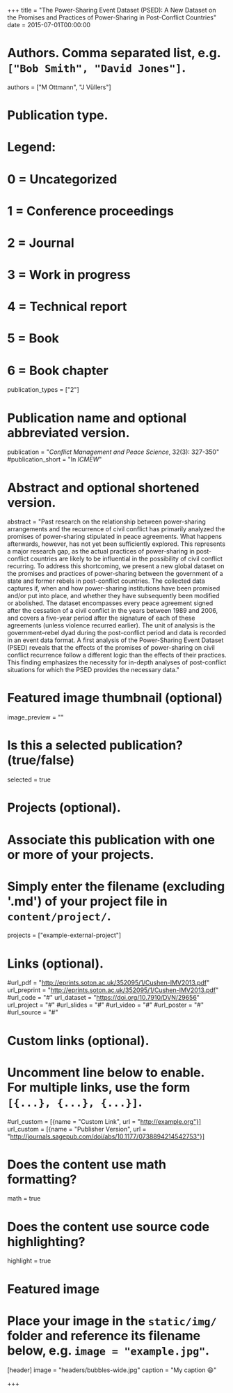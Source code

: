 +++
title = "The Power-Sharing Event Dataset (PSED): A New Dataset on the Promises and Practices of Power-Sharing in Post-Conflict Countries"
date = 2015-07-01T00:00:00

# Authors. Comma separated list, e.g. `["Bob Smith", "David Jones"]`.
authors = ["M Ottmann", "J Vüllers"]

# Publication type.
# Legend:
# 0 = Uncategorized
# 1 = Conference proceedings
# 2 = Journal
# 3 = Work in progress
# 4 = Technical report
# 5 = Book
# 6 = Book chapter
publication_types = ["2"]

# Publication name and optional abbreviated version.
publication = "*Conflict Management and Peace Science*, 32(3): 327-350"
#publication_short = "In *ICMEW*"

# Abstract and optional shortened version.
abstract = "Past research on the relationship between power-sharing arrangements and the recurrence of civil conflict has primarily analyzed the promises of power-sharing stipulated in peace agreements. What happens afterwards, however, has not yet been sufficiently explored. This represents a major research gap, as the actual practices of power-sharing in post-conflict countries are likely to be influential in the possibility of civil conflict recurring. To address this shortcoming, we present a new global dataset on the promises and practices of power-sharing between the government of a state and former rebels in post-conflict countries. The collected data captures if, when and how power-sharing institutions have been promised and/or put into place, and whether they have subsequently been modified or abolished. The dataset encompasses every peace agreement signed after the cessation of a civil conflict in the years between 1989 and 2006, and covers a five-year period after the signature of each of these agreements (unless violence recurred earlier). The unit of analysis is the government–rebel dyad during the post-conflict period and data is recorded in an event data format. A first analysis of the Power-Sharing Event Dataset (PSED) reveals that the effects of the promises of power-sharing on civil conflict recurrence follow a different logic than the effects of their practices. This finding emphasizes the necessity for in-depth analyses of post-conflict situations for which the PSED provides the necessary data."

# Featured image thumbnail (optional)
image_preview = ""

# Is this a selected publication? (true/false)
selected = true

# Projects (optional).
#   Associate this publication with one or more of your projects.
#   Simply enter the filename (excluding '.md') of your project file in `content/project/`.
projects = ["example-external-project"]

# Links (optional).
#url_pdf = "http://eprints.soton.ac.uk/352095/1/Cushen-IMV2013.pdf"
url_preprint = "http://eprints.soton.ac.uk/352095/1/Cushen-IMV2013.pdf"
#url_code = "#"
url_dataset = "https://doi.org/10.7910/DVN/29656"
url_project = "#"
#url_slides = "#"
#url_video = "#"
#url_poster = "#"
#url_source = "#"

# Custom links (optional).
#   Uncomment line below to enable. For multiple links, use the form `[{...}, {...}, {...}]`.
#url_custom = [{name = "Custom Link", url = "http://example.org"}]
url_custom = [{name = "Publisher Version", url = "http://journals.sagepub.com/doi/abs/10.1177/0738894214542753"}]

# Does the content use math formatting?
math = true

# Does the content use source code highlighting?
highlight = true

# Featured image
# Place your image in the `static/img/` folder and reference its filename below, e.g. `image = "example.jpg"`.
[header]
image = "headers/bubbles-wide.jpg"
caption = "My caption :smile:"

+++
